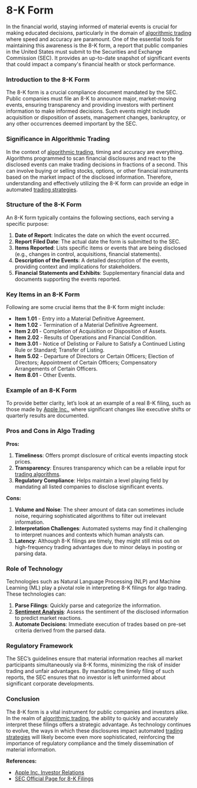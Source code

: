 # 8-K Form

In the financial world, staying informed of material events is crucial for making educated decisions, particularly in the domain of [algorithmic trading](../a/algorithmic_trading.md) where speed and accuracy are paramount. One of the essential tools for maintaining this awareness is the 8-K form, a report that public companies in the United States must submit to the Securities and Exchange Commission (SEC). It provides an up-to-date snapshot of significant events that could impact a company's financial health or stock performance.

### Introduction to the 8-K Form

The 8-K form is a crucial compliance document mandated by the SEC. Public companies must file an 8-K to announce major, market-moving events, ensuring transparency and providing investors with pertinent information to make informed decisions. Such events might include acquisition or disposition of assets, management changes, bankruptcy, or any other occurrences deemed important by the SEC.

### Significance in Algorithmic Trading

In the context of [algorithmic trading](../a/algorithmic_trading.md), timing and accuracy are everything. Algorithms programmed to scan financial disclosures and react to the disclosed events can make trading decisions in fractions of a second. This can involve buying or selling stocks, options, or other financial instruments based on the market impact of the disclosed information. Therefore, understanding and effectively utilizing the 8-K form can provide an edge in automated [trading strategies](../t/trading_strategies.md).

### Structure of the 8-K Form

An 8-K form typically contains the following sections, each serving a specific purpose:

1. **Date of Report**: Indicates the date on which the event occurred.
2. **Report Filed Date**: The actual date the form is submitted to the SEC.
3. **Items Reported**: Lists specific items or events that are being disclosed (e.g., changes in control, acquisitions, financial statements).
4. **Description of the Events**: A detailed description of the events, providing context and implications for stakeholders.
5. **Financial Statements and Exhibits**: Supplementary financial data and documents supporting the events reported.

### Key Items in an 8-K Form

Following are some crucial items that the 8-K form might include:

- **Item 1.01** - Entry into a Material Definitive Agreement.
- **Item 1.02** - Termination of a Material Definitive Agreement.
- **Item 2.01** - Completion of Acquisition or Disposition of Assets.
- **Item 2.02** - Results of Operations and Financial Condition.
- **Item 3.01** - Notice of Delisting or Failure to Satisfy a Continued Listing Rule or Standard; Transfer of Listing.
- **Item 5.02** - Departure of Directors or Certain Officers; Election of Directors; Appointment of Certain Officers; Compensatory Arrangements of Certain Officers.
- **Item 8.01** - Other Events.

### Example of an 8-K Form

To provide better clarity, let’s look at an example of a real 8-K filing, such as those made by [Apple Inc.](https://www.apple.com/investor-relations/sec-filings/), where significant changes like executive shifts or quarterly results are documented. 

### Pros and Cons in Algo Trading

**Pros:**

1. **Timeliness**: Offers prompt disclosure of critical events impacting stock prices.
2. **Transparency**: Ensures transparency which can be a reliable input for [trading algorithms](../t/trading_algorithms.md).
3. **Regulatory Compliance**: Helps maintain a level playing field by mandating all listed companies to disclose significant events.

**Cons:**

1. **Volume and Noise**: The sheer amount of data can sometimes include noise, requiring sophisticated algorithms to filter out irrelevant information.
2. **Interpretation Challenges**: Automated systems may find it challenging to interpret nuances and contexts which human analysts can.
3. **Latency**: Although 8-K filings are timely, they might still miss out on high-frequency trading advantages due to minor delays in posting or parsing data.

### Role of Technology

Technologies such as Natural Language Processing (NLP) and Machine Learning (ML) play a pivotal role in interpreting 8-K filings for algo trading. These technologies can:

1. **Parse Filings**: Quickly parse and categorize the information.
2. **[Sentiment Analysis](../s/sentiment_analysis.md)**: Assess the sentiment of the disclosed information to predict market reactions.
3. **Automate Decisions**: Immediate execution of trades based on pre-set criteria derived from the parsed data.

### Regulatory Framework

The SEC’s guidelines ensure that material information reaches all market participants simultaneously via 8-K forms, minimizing the risk of insider trading and unfair advantages. By mandating the timely filing of such reports, the SEC ensures that no investor is left uninformed about significant corporate developments.

### Conclusion

The 8-K form is a vital instrument for public companies and investors alike. In the realm of [algorithmic trading](../a/algorithmic_trading.md), the ability to quickly and accurately interpret these filings offers a strategic advantage. As technology continues to evolve, the ways in which these disclosures impact automated [trading strategies](../t/trading_strategies.md) will likely become even more sophisticated, reinforcing the importance of regulatory compliance and the timely dissemination of material information.

**References:**

- [Apple Inc. Investor Relations](https://www.apple.com/investor-relations/sec-filings/)
- [SEC Official Page for 8-K Filings](https://www.sec.gov)